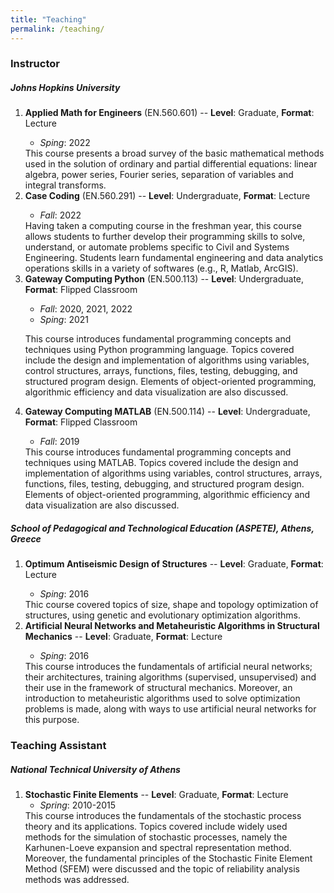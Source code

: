 ```yaml
---
title: "Teaching"
permalink: /teaching/
---
```



<h3>Instructor</h3> 


<h5>Johns Hopkins University</h5> 
<ol>
  <li><strong>Applied Math for Engineers</strong> (EN.560.601) -- <strong>Level</strong>: Graduate, <strong>Format</strong>: Lecture</li>
    <ul>
    <li><em>Sping</em>: 2022</li>
  </ul>  
  This course presents a broad survey of the basic mathematical methods used
in the solution of ordinary and partial differential equations: linear algebra, power series,
Fourier series, separation of variables and integral transforms. <br>

  <li><strong>Case Coding</strong> (EN.560.291) -- <strong>Level</strong>: Undergraduate, <strong>Format</strong>: Lecture</li>
      <ul>
        <li><em>Fall</em>: 2022</li>
    </ul> 
  Having taken a computing course in the freshman year, this course allows students to further develop their programming skills to solve, understand, or automate problems specific to Civil and Systems Engineering. Students learn fundamental engineering and data analytics operations skills in a variety of softwares (e.g., R, Matlab, ArcGIS).<br>

  
  <li><strong>Gateway Computing Python</strong> (EN.500.113) -- <strong>Level</strong>: Undergraduate, <strong>Format</strong>: Flipped Classroom</li>
      <ul>
        <li><em>Fall</em>: 2020, 2021, 2022</li>
        <li><em>Sping</em>: 2021</li>
    </ul> 
  
  This course introduces fundamental programming concepts and techniques
using Python programming language. Topics covered include the design and implementation
of algorithms using variables, control structures, arrays, functions, files, testing, debugging,
and structured program design. Elements of object-oriented programming, algorithmic
efficiency and data visualization are also discussed.<br>

  <li><strong>Gateway Computing MATLAB</strong> (EN.500.114) -- <strong>Level</strong>: Undergraduate, <strong>Format</strong>: Flipped Classroom</li>
      <ul>
        <li><em>Fall</em>: 2019</li>
    </ul>
  This course introduces fundamental programming concepts and techniques
using MATLAB. Topics covered include the design and implementation of algorithms using
variables, control structures, arrays, functions, files, testing, debugging, and structured
program design. Elements of object-oriented programming, algorithmic efficiency and data
visualization are also discussed.<br>
 
</ol>

<h5>School of Pedagogical and Technological Education (ASPETE), Athens, Greece</h5>  
<ol>
  <li><strong>Optimum Antiseismic Design of Structures</strong> -- <strong>Level</strong>: Graduate, <strong>Format</strong>: Lecture</li>
      <ul>
      <li><em>Sping</em>: 2016</li>
    </ul>
  Thic course covered topics of size, shape and topology optimization of
structures, using genetic and evolutionary optimization algorithms.<br>

  <li><strong>Artificial Neural Networks and Metaheuristic Algorithms in Structural Mechanics</strong> -- <strong>Level</strong>: Graduate, <strong>Format</strong>: Lecture</li>
      <ul>
      <li><em>Sping</em>: 2016</li>
    </ul>
  This course introduces the fundamentals of artificial neural networks; their architectures, training algorithms (supervised, unsupervised) and their use in the framework of structural mechanics. Moreover, an introduction to metaheuristic algorithms used to solve optimization problems is made, along with ways to use artificial neural networks for this purpose.

</ol>


<h3>Teaching Assistant</h3> 

<h5>National Technical University of Athens</h5> 
<ol>
  <li><strong>Stochastic Finite Elements</strong> -- <strong>Level</strong>: Graduate, <strong>Format</strong>: Lecture<br>
      <ul>
    <li><em>Spring</em>: 2010-2015</li>
     </ul>   
  This course introduces  the fundamentals of the stochastic process theory and its applications. Topics covered include widely used  methods for the simulation of stochastic processes, namely the  Karhunen-Loeve expansion and spectral representation method. Moreover, the fundamental principles of the Stochastic Finite Element Method (SFEM) were discussed and the topic of reliability analysis methods was addressed.

